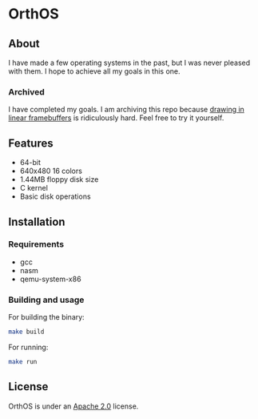 # OrthOS

## About

I have made a few operating systems in the past, but I was never pleased with them. I hope to achieve all my goals in this one.

### Archived

I have completed my goals. I am archiving this repo because [drawing in linear framebuffers](https://wiki.osdev.org/Drawing_In_a_Linear_Framebuffer) is ridiculously hard. Feel free to try it yourself.

## Features

- 64-bit
- 640x480 16 colors
- 1.44MB floppy disk size
- C kernel
- Basic disk operations

## Installation

### Requirements

- gcc
- nasm
- qemu-system-x86

### Building and usage

For building the binary:

``` bash
make build
```

For running:

``` bash
make run
```

## License

OrthOS is under an [Apache 2.0](./LICENSE) license.

